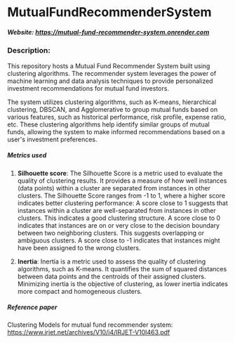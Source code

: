 # MutualFundRecommenderSystem

##### Website: https://mutual-fund-recommender-system.onrender.com

### Description:

This repository hosts a Mutual Fund Recommender System built using clustering algorithms. The recommender system leverages the power of machine learning and data analysis techniques to provide personalized investment recommendations for mutual fund investors.

The system utilizes clustering algorithms, such as K-means, hierarchical clustering, DBSCAN, and Agglomerative to group mutual funds based on various features, such as historical performance, risk profile, expense ratio, etc. These clustering algorithms help identify similar groups of mutual funds, allowing the system to make informed recommendations based on a user's investment preferences.

##### Metrics used

1. **Silhouette score**:
The Silhouette Score is a metric used to evaluate the quality of clustering results. It provides a measure of how well instances (data points) within a cluster are separated from instances in other clusters. The Silhouette Score ranges from -1 to 1, where a higher score indicates better clustering performance:
A score close to 1 suggests that instances within a cluster are well-separated from instances in other clusters. This indicates a good clustering structure. A score close to 0 indicates that instances are on or very close to the decision boundary between two neighboring clusters. This suggests overlapping or ambiguous clusters.
A score close to -1 indicates that instances might have been assigned to the wrong clusters.

2. **Inertia**:
Inertia is a metric used to assess the quality of clustering algorithms, such as K-means. It quantifies the sum of squared distances between data points and the centroids of their assigned clusters. Minimizing inertia is the objective of clustering, as lower inertia indicates more compact and homogeneous clusters.

##### Reference paper

Clustering Models for mutual fund recommender system: https://www.irjet.net/archives/V10/i4/IRJET-V10I463.pdf


